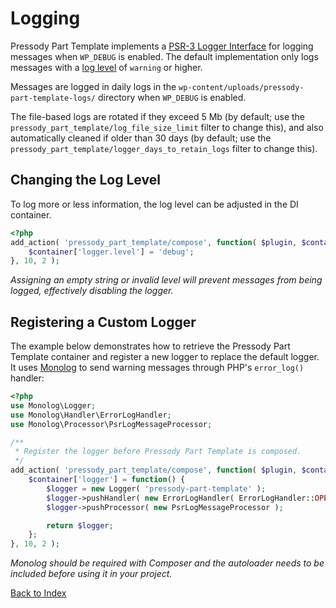 # Logging

Pressody Part Template implements a [PSR-3 Logger Interface](https://www.php-fig.org/psr/psr-3/) for logging messages when `WP_DEBUG` is enabled. The default implementation only logs messages with a [log level](https://www.php-fig.org/psr/psr-3/#5-psrlogloglevel) of `warning` or higher.

Messages are logged in daily logs in the `wp-content/uploads/pressody-part-template-logs/` directory when `WP_DEBUG` is enabled.

The file-based logs are rotated if they exceed 5 Mb (by default; use the `pressody_part_template/log_file_size_limit` filter to change this), and also automatically cleaned if older than 30 days (by default; use the `pressody_part_template/logger_days_to_retain_logs` filter to change this).

## Changing the Log Level

To log more or less information, the log level can be adjusted in the DI container.

```php
<?php
add_action( 'pressody_part_template/compose', function( $plugin, $container ) {
	$container['logger.level'] = 'debug';
}, 10, 2 );
```

_Assigning an empty string or invalid level will prevent messages from being logged, effectively disabling the logger._

## Registering a Custom Logger

The example below demonstrates how to retrieve the Pressody Part Template container and register a new logger to replace the default logger. It uses [Monolog](https://github.com/Seldaek/monolog) to send warning messages through PHP's `error_log()` handler:

```php
<?php
use Monolog\Logger;
use Monolog\Handler\ErrorLogHandler;
use Monolog\Processor\PsrLogMessageProcessor;

/**
 * Register the logger before Pressody Part Template is composed.
 */
add_action( 'pressody_part_template/compose', function( $plugin, $container ) {
	$container['logger'] = function() {
		$logger = new Logger( 'pressody-part-template' );
		$logger->pushHandler( new ErrorLogHandler( ErrorLogHandler::OPERATING_SYSTEM, LOGGER::WARNING ) );
		$logger->pushProcessor( new PsrLogMessageProcessor );

		return $logger;
	};
}, 10, 2 );
```

_Monolog should be required with Composer and the autoloader needs to be included before using it in your project._


[Back to Index](index.md)
